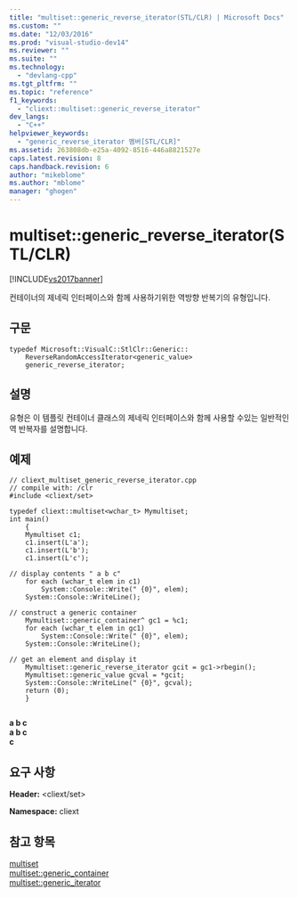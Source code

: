 ```yaml
---
title: "multiset::generic_reverse_iterator(STL/CLR) | Microsoft Docs"
ms.custom: ""
ms.date: "12/03/2016"
ms.prod: "visual-studio-dev14"
ms.reviewer: ""
ms.suite: ""
ms.technology: 
  - "devlang-cpp"
ms.tgt_pltfrm: ""
ms.topic: "reference"
f1_keywords: 
  - "cliext::multiset::generic_reverse_iterator"
dev_langs: 
  - "C++"
helpviewer_keywords: 
  - "generic_reverse_iterator 멤버[STL/CLR]"
ms.assetid: 263808db-e25a-4092-8516-446a8821527e
caps.latest.revision: 8
caps.handback.revision: 6
author: "mikeblome"
ms.author: "mblome"
manager: "ghogen"
---
```

# multiset::generic_reverse_iterator(STL/CLR)
[!INCLUDE[vs2017banner](../assembler/inline/includes/vs2017banner.md)]

컨테이너의 제네릭 인터페이스와 함께 사용하기위한 역방향 반복기의 유형입니다.  
  
## 구문  
  
```  
typedef Microsoft::VisualC::StlClr::Generic::  
    ReverseRandomAccessIterator<generic_value>  
    generic_reverse_iterator;  
```  
  
## 설명  
 유형은 이 템플릿 컨테이너 클래스의 제네릭 인터페이스와 함께 사용할 수있는 일반적인 역 반복자를 설명합니다.  
  
## 예제  
  
```  
// cliext_multiset_generic_reverse_iterator.cpp   
// compile with: /clr   
#include <cliext/set>   
  
typedef cliext::multiset<wchar_t> Mymultiset;   
int main()   
    {   
    Mymultiset c1;   
    c1.insert(L'a');   
    c1.insert(L'b');   
    c1.insert(L'c');   
  
// display contents " a b c"   
    for each (wchar_t elem in c1)   
        System::Console::Write(" {0}", elem);   
    System::Console::WriteLine();   
  
// construct a generic container   
    Mymultiset::generic_container^ gc1 = %c1;   
    for each (wchar_t elem in gc1)   
        System::Console::Write(" {0}", elem);   
    System::Console::WriteLine();   
  
// get an element and display it   
    Mymultiset::generic_reverse_iterator gcit = gc1->rbegin();   
    Mymultiset::generic_value gcval = *gcit;   
    System::Console::WriteLine(" {0}", gcval);   
    return (0);   
    }  
  
```  
  
  **a b c**  
 **a b c**  
 **c**   
## 요구 사항  
 **Header:** \<cliext\/set\>  
  
 **Namespace:** cliext  
  
## 참고 항목  
 [multiset](../dotnet/multiset-stl-clr.md)   
 [multiset::generic\_container](../dotnet/multiset-generic-container-stl-clr.md)   
 [multiset::generic\_iterator](../dotnet/multiset-generic-iterator-stl-clr.md)